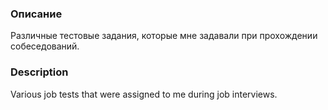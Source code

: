 ### Описание

Различные тестовые задания, которые мне задавали при прохождении собеседований.

### Description

Various job tests that were assigned to me during job interviews.